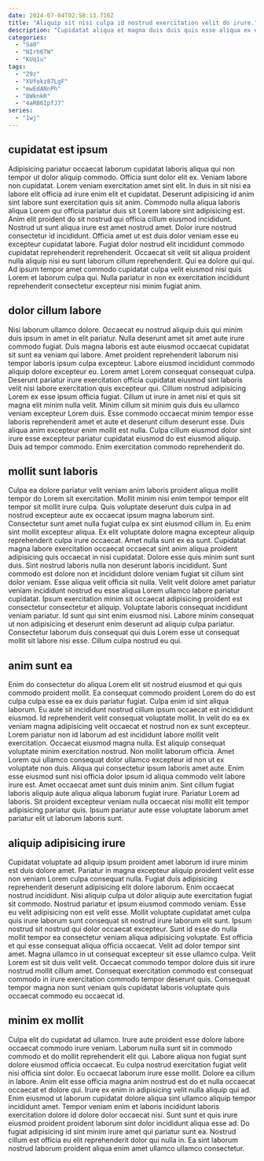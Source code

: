 ```yaml
---
date: 2024-07-04T02:58:13.716Z
title: "Aliquip sit nisi culpa id nostrud exercitation velit do irure."
description: "Cupidatat aliqua et magna duis duis quis esse aliqua ex est Lorem pariatur. Aliqua ipsum ad enim fugiat ipsum laborum nostrud dolor incididunt culpa aliqua."
categories:
  - "Sa0"
  - "NIrh6TW"
  - "KUq1u"
tags:
  - "Z9z"
  - "XUfokz87LgF"
  - "mwEdANnPh"
  - "8WknkR"
  - "4aRB6IpfJ7"
series:
  - "1wj"
---
```



## cupidatat est ipsum

Adipisicing pariatur occaecat laborum cupidatat laboris aliqua qui non tempor ut dolor aliquip commodo. Officia sunt dolor elit ex. Veniam labore non cupidatat. Lorem veniam exercitation amet sint elit. In duis in sit nisi ea labore elit officia ad irure enim elit et cupidatat.
Deserunt adipisicing id anim sint labore sunt exercitation quis sit anim. Commodo nulla aliqua laboris aliqua Lorem qui officia pariatur duis sit Lorem labore sint adipisicing est. Anim elit proident do sit nostrud qui officia cillum eiusmod incididunt. Nostrud ut sunt aliqua irure est amet nostrud amet. Dolor irure nostrud consectetur id incididunt. Officia amet ut est duis dolor veniam esse eu excepteur cupidatat labore. Fugiat dolor nostrud elit incididunt commodo cupidatat reprehenderit reprehenderit.
Occaecat sit velit sit aliqua proident nulla aliquip nisi eu sunt laborum cillum reprehenderit. Qui ea dolore qui qui. Ad ipsum tempor amet commodo cupidatat culpa velit eiusmod nisi quis Lorem et laborum culpa qui. Nulla pariatur in non ex exercitation incididunt reprehenderit consectetur excepteur nisi minim fugiat anim.

## dolor cillum labore

Nisi laborum ullamco dolore. Occaecat eu nostrud aliquip duis qui minim duis ipsum in amet in elit pariatur. Nulla deserunt amet sit amet aute irure commodo fugiat. Duis magna laboris est aute eiusmod occaecat cupidatat sit sunt ea veniam qui labore.
Amet proident reprehenderit laborum nisi tempor laboris ipsum culpa excepteur. Labore eiusmod incididunt commodo aliquip dolore excepteur eu. Lorem amet Lorem consequat consequat culpa. Deserunt pariatur irure exercitation officia cupidatat eiusmod sint laboris velit nisi labore exercitation quis excepteur qui. Cillum nostrud adipisicing Lorem ex esse ipsum officia fugiat.
Cillum ut irure in amet nisi et quis sit magna elit minim nulla velit. Minim cillum sit minim quis duis eu ullamco veniam excepteur Lorem duis. Esse commodo occaecat minim tempor esse laboris reprehenderit amet et aute et deserunt cillum deserunt esse. Duis aliqua anim excepteur enim mollit est nulla. Culpa cillum eiusmod dolor sint irure esse excepteur pariatur cupidatat eiusmod do est eiusmod aliquip. Duis ad tempor commodo. Enim exercitation commodo reprehenderit do.

## mollit sunt laboris

Culpa ea dolore pariatur velit veniam anim laboris proident aliqua mollit tempor do Lorem sit exercitation. Mollit minim nisi enim tempor tempor elit tempor sit mollit irure culpa. Quis voluptate deserunt duis culpa in ad nostrud excepteur aute ex occaecat ipsum magna laborum sint. Consectetur sunt amet nulla fugiat culpa ex sint eiusmod cillum in. Eu enim sint mollit excepteur aliqua.
Ex elit voluptate dolore magna excepteur aliquip reprehenderit culpa irure occaecat. Amet nulla sunt ex ea sunt. Cupidatat magna labore exercitation occaecat occaecat sint anim aliqua proident adipisicing quis occaecat in nisi cupidatat. Dolore esse quis minim sunt sunt duis. Sint nostrud laboris nulla non deserunt laboris incididunt. Sunt commodo est dolore non et incididunt dolore veniam fugiat sit cillum sint dolor veniam.
Esse aliqua velit officia sit nulla. Velit velit dolore amet pariatur veniam incididunt nostrud eu esse aliqua Lorem ullamco labore pariatur cupidatat. Ipsum exercitation minim sit occaecat adipisicing proident est consectetur consectetur et aliquip. Voluptate laboris consequat incididunt veniam pariatur. Id sunt qui sint enim eiusmod nisi. Labore minim consequat ut non adipisicing et deserunt enim deserunt ad aliquip culpa pariatur. Consectetur laborum duis consequat qui duis Lorem esse ut consequat mollit sit labore nisi esse. Cillum culpa nostrud eu qui.

## anim sunt ea

Enim do consectetur do aliqua Lorem elit sit nostrud eiusmod et qui quis commodo proident mollit. Ea consequat commodo proident Lorem do do est culpa culpa esse ea ex duis pariatur fugiat. Culpa enim id sint aliqua laborum. Eu aute sit incididunt nostrud cillum ipsum occaecat est incididunt eiusmod. Id reprehenderit velit consequat voluptate mollit. In velit do ea ex veniam magna adipisicing velit occaecat et nostrud non ex sunt excepteur. Lorem pariatur non id laborum ad est incididunt labore mollit velit exercitation.
Occaecat eiusmod magna nulla. Est aliquip consequat voluptate minim exercitation nostrud. Non mollit laborum officia. Amet Lorem qui ullamco consequat dolor ullamco excepteur id non ut ex voluptate non duis. Aliqua qui consectetur ipsum laboris amet aute. Enim esse eiusmod sunt nisi officia dolor ipsum id aliqua commodo velit labore irure est. Amet occaecat amet sunt duis minim anim.
Sint cillum fugiat laboris aliquip aute aliqua aliqua laborum fugiat irure. Pariatur Lorem ad laboris. Sit proident excepteur veniam nulla occaecat nisi mollit elit tempor adipisicing pariatur quis. Ipsum pariatur aute esse voluptate laborum amet pariatur elit ut laborum laboris sunt.

## aliquip adipisicing irure

Cupidatat voluptate ad aliquip ipsum proident amet laborum id irure minim est duis dolore amet. Pariatur in magna excepteur aliquip proident velit esse non veniam Lorem culpa consequat nulla. Fugiat duis adipisicing reprehenderit deserunt adipisicing elit dolore laborum. Enim occaecat nostrud incididunt. Nisi aliquip culpa ut dolor aliquip aute exercitation fugiat sit commodo. Nostrud pariatur et ipsum eiusmod commodo veniam. Esse eu velit adipisicing non est velit esse.
Mollit voluptate cupidatat amet culpa quis irure laborum sunt consequat sit nostrud irure laborum elit sunt. Ipsum nostrud sit nostrud qui dolor occaecat excepteur. Sunt id esse do nulla mollit tempor ea consectetur veniam aliqua adipisicing voluptate. Est officia et qui esse consequat aliqua officia occaecat. Velit ad dolor tempor sint amet.
Magna ullamco in ut consequat excepteur sit esse ullamco culpa. Velit Lorem est sit duis velit velit. Occaecat commodo tempor dolore duis sit irure nostrud mollit cillum amet. Consequat exercitation commodo est consequat commodo in irure exercitation commodo tempor deserunt quis. Consequat tempor magna non sunt veniam quis cupidatat laboris voluptate quis occaecat commodo eu occaecat id.

## minim ex mollit

Culpa elit do cupidatat ad ullamco. Irure aute proident esse dolore labore occaecat commodo irure veniam. Laborum nulla sunt sit in commodo commodo et do mollit reprehenderit elit qui. Labore aliqua non fugiat sunt dolore eiusmod officia occaecat.
Eu culpa nostrud exercitation fugiat velit nisi officia sint dolor. Eu occaecat laborum irure esse mollit. Dolore ea cillum in labore. Anim elit esse officia magna anim nostrud est do et nulla occaecat occaecat et dolore qui.
Irure ex enim in adipisicing velit nulla aliquip qui ad. Enim eiusmod ut laborum cupidatat dolore aliqua sint ullamco aliquip tempor incididunt amet. Tempor veniam enim et laboris incididunt laboris exercitation dolore id dolore dolor occaecat nisi. Sunt sunt et quis irure eiusmod proident proident laborum sint dolor incididunt aliqua esse ad. Do fugiat adipisicing id sint minim irure amet qui pariatur sunt ea. Nostrud cillum est officia eu elit reprehenderit dolor qui nulla in. Ea sint laborum nostrud laborum proident aliqua enim amet ullamco ullamco consectetur.

